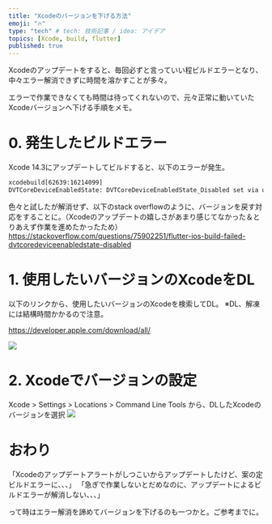 ```yaml
---
title: "Xcodeのバージョンを下げる方法"
emoji: "🔥"
type: "tech" # tech: 技術記事 / idea: アイデア
topics: [Xcode, build, flutter]
published: true
---
```



Xcodeのアップデートをすると、毎回必ずと言っていい程ビルドエラーとなり、中々エラー解消できずに時間を溶かすことが多々。

エラーで作業できなくても時間は待ってくれないので、元々正常に動いていたXcodeバージョンへ下げる手順をメモ。

# 0. 発生したビルドエラー
Xcode 14.3にアップデートしてビルドすると、以下のエラーが発生。
```txt
xcodebuild[62639:16214099]
DVTCoreDeviceEnabledState: DVTCoreDeviceEnabledState_Disabled set via user default (DVTEnableCoreDevice=disabled)
```

色々と試したが解消せず、以下のstack overflowのように、バージョンを戻す対応をすることに。（Xcodeのアップデートの嬉しさがあまり感じてなかった＆とりあえず作業を進めたかったため）
https://stackoverflow.com/questions/75902251/flutter-ios-build-failed-dvtcoredeviceenabledstate-disabled

# 1. 使用したいバージョンのXcodeをDL
以下のリンクから、使用したいバージョンのXcodeを検索してDL。
※DL、解凍には結構時間かかるので注意。

https://developer.apple.com/download/all/


![](https://storage.googleapis.com/zenn-user-upload/176bc9948856-20230402.png)

# 2. Xcodeでバージョンの設定
Xcode > Settings > Locations > Command Line Tools から、DLしたXcodeのバージョンを選択
![](https://storage.googleapis.com/zenn-user-upload/12bdea297bd1-20230402.png)



# おわり
「Xcodeのアップデートアラートがしつこいからアップデートしたけど、案の定ビルドエラーに、、、」
「急ぎで作業しないとだめなのに、アップデートによるビルドエラーが解消しない、、、」

って時はエラー解消を諦めてバージョンを下げるのも一つかと。ご参考までに。
